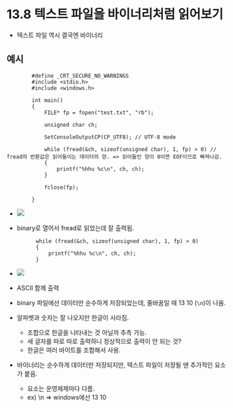 # 13.8 텍스트 파일을 바이너리처럼 읽어보기
* 텍스트 파일 역시 결국엔 바이너리

## 예시

            #define _CRT_SECURE_NO_WARNINGS
            #include <stdio.h>
            #include <windows.h>

            int main()
            {
                FILE* fp = fopen("test.txt", "rb");

                unsigned char ch;

                SetConsoleOutputCP(CP_UTF8); // UTF-8 mode

                while (fread(&ch, sizeof(unsigned char), 1, fp) > 0) // fread의 반환값은 읽어들이는 데이터의 양. => 읽어들인 양이 0이면 EOF이므로 빠져나감.
                {
                    printf("%hhu %c\n", ch, ch);
                }

                fclose(fp);

            }
            
- <img src="https://github.com/uber9ma/following_C/blob/master/images/chapter13/file21.png?raw=true">

- binary로 열어서 fread로 읽었는데 잘 출력됨.

            while (fread(&ch, sizeof(unsigned char), 1, fp) > 0)
            {
                printf("%hhu %c\n", ch, ch);
            }

- <img src="https://github.com/uber9ma/following_C/blob/master/images/chapter13/file22.png?raw=true">

- ASCII 함께 출력
- binary 파일에선 데이터만 순수하게 저장되었는데, 줄바꿈일 때 13 10 (`\n`)이 나옴.
- 알파벳과 숫자는 잘 나오지만 한글이 사라짐.
    - 조합으로 한글을 나타내는 것 아닐까 추측 가능.
    - 세 글자를 따로 따로 출력하니 정상적으로 출력이 안 되는 것?
    - 한글은 여러 바이트를 조합해서 사용.
- 바이너리는 순수하게 데이터만 저장되지만, 텍스트 파일이 저장될 땐 추가적인 요소가 붙음.
    - 요소는 운영체제마다 다름.
    - ex) \n => windows에선 13 10

